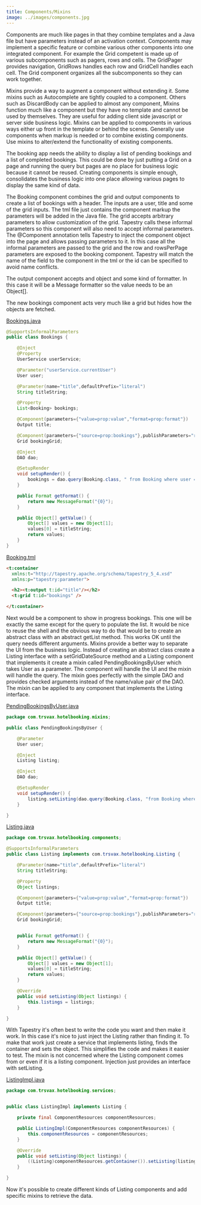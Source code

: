 ```yaml
---
title: Components/Mixins
image: ../images/components.jpg
---
```


Components are much like pages in that they combine templates and a Java file but have parameters instead of an activation context. Components may implement a specific feature or combine various other components into one integrated component. For example the Grid competent is made up of various subcomponents such as pagers, rows and cells. The GridPager provides navigation, GridRows handles each row and GridCell handles each cell. The Grid component organizes all the subcomponents so they can work together.

Mixins provide a way to augment a component without extending it. Some mixins such as Autocomplete are tightly coupled to a component. Others such as DiscardBody can be applied to almost any component, Mixins function much like a component but they have no template and cannot be used by themselves. They are useful for adding client side javascript or server side business logic. Mixins can be applied to components in various ways either up front in the template or behind the scenes. Generally use components when markup is needed or to combine existing components. Use mixins to alter/extend the functionality of existing components.

The booking app needs the ability to display a list of pending bookings and a list of completed bookings. This could be done by just putting a Grid on a page and running the query but pages are no place for business logic because it cannot be reused. Creating components is simple enough, consolidates the business logic into one place allowing various pages to display the same kind of data.

The Booking component combines the grid and output components to create a list of bookings with a header. The inputs are a user, title and some of the grid inputs. The tml file just contains the component markup the parameters will be added in the Java file. The grid accepts arbitrary parameters to allow customization of the grid. Tapestry calls these informal parameters so this component will also need to accept informal parameters. The @Component annotation tells Tapestry to inject the component object into the page and allows passing parameters to it. In this case all the informal parameters are passed to the grid and the row and rowsPerPage parameters are exposed to the booking component. Tapestry will match the name of the field to the component in the tml or the id can be specified to avoid name conflicts.

The output component accepts and object and some kind of formatter. In this case it will be a Message formatter so the value needs to be an Object[].

The new bookings component acts very much like a grid but hides how the objects are fetched.

[Bookings.java](https://github.com/trsvax/HotelBooking/blob/master/src/main/java/com/trsvax/hotelbooking/components/Bookings.java#L22)

```java
@SupportsInformalParameters
public class Bookings {

	@Inject
	@Property
	UserService userService;

	@Parameter("userService.currentUser")
	User user;

	@Parameter(name="title",defaultPrefix="literal")
	String titleString;

	@Property
	List<Booking> bookings;

	@Component(parameters={"value=prop:value","format=prop:format"})
	Output title;

	@Component(parameters={"source=prop:bookings"},publishParameters="rowsPerPage,add,row",id="bookings",inheritInformalParameters=true)
	Grid bookingGrid;

	@Inject
	DAO dao;

	@SetupRender
	void setupRender() {
		bookings = dao.query(Booking.class, " from Booking where user = :user", "user",user);
	}

	public Format getFormat() {
		return new MessageFormat("{0}");
	}

	public Object[] getValue() {
		Object[] values = new Object[1];
		values[0] = titleString;
		return values;
	}
}
```

[Booking.tml](https://github.com/trsvax/HotelBooking/blob/master/src/main/resources/com/trsvax/hotelbooking/components/Bookings.tml3L1)

```html
<t:container
  xmlns:t="http://tapestry.apache.org/schema/tapestry_5_4.xsd"
  xmlns:p="tapestry:parameter">

  <h2><t:output t:id="title"/></h2>
  <t:grid t:id="bookings" />

</t:container>
```

Next would be a component to show in progress bookings. This one will be exactly the same except for the query to populate the list. It would be nice to reuse the shell and the obvious way to do that would be to create an abstract class with an abstract getList method. This works OK until the query needs different arguments. Mixins provide a better way to separate the UI from the business logic. Instead of creating an abstract class create a Listing interface with a setGridDateSource method and a Listing component that implements it create a mixin called PendingBookingsByUser which takes User as a parameter. The component will handle the UI and the mixin will handle the query. The mixin goes perfectly with the simple DAO and provides checked arguments instead of the name/value pair of the DAO. The mixin can be applied to any component that implements the Listing interface.

[PendingBookingsByUser.java](https://github.com/trsvax/HotelBooking/blob/master/src/main/java/com/trsvax/hotelbooking/mixins/PendingBookingsByUser.java#L12)

```java
package com.trsvax.hotelbooking.mixins;

public class PendingBookingsByUser {

	@Parameter
	User user;

	@Inject
	Listing listing;

	@Inject
	DAO dao;

	@SetupRender
	void setupRender() {
		listing.setListing(dao.query(Booking.class, "from Booking where user = :user", "user",user));
	}

}
```

[Listing.java](https://github.com/trsvax/HotelBooking/blob/master/src/main/java/com/trsvax/hotelbooking/components/Listing.java#L16)

```java
package com.trsvax.hotelbooking.components;

@SupportsInformalParameters
public class Listing implements com.trsvax.hotelbooking.Listing {

	@Parameter(name="title",defaultPrefix="literal")
	String titleString;

	@Property
	Object listings;

	@Component(parameters={"value=prop:value","format=prop:format"})
	Output title;

	@Component(parameters={"source=prop:bookings"},publishParameters="rowsPerPage,add,row",id="bookings",inheritInformalParameters=true)
	Grid bookingGrid;


	public Format getFormat() {
		return new MessageFormat("{0}");
	}

	public Object[] getValue() {
		Object[] values = new Object[1];
		values[0] = titleString;
		return values;
	}

	@Override
	public void setListing(Object listings) {
		this.listings = listings;
	}

}
```

With Tapestry it's often best to write the code you want and then make it work. In this case it's nice to just inject the Listing rather than finding it. To make that work just create a service that implements listing, finds the container and sets the object. This simplifies the code and makes it easier to test. The mixin is not concerned where the Listing component comes from or even if it is a listing component. Injection just provides an interface with setListing.

[ListingImpl.java](https://github.com/trsvax/HotelBooking/blob/master/src/main/java/com/trsvax/hotelbooking/services/ListingImpl.java#L7)

```java
package com.trsvax.hotelbooking.services;


public class ListingImpl implements Listing {

	private final ComponentResources componentResources;

	public ListingImpl(ComponentResources componentResources) {
		this.componentResources = componentResources;
	}

	@Override
	public void setListing(Object listings) {
		((Listing)componentResources.getContainer()).setListing(listings);
	}

}
```

Now it's possible to create different kinds of Listing components and add specific mixins to retrieve the data.

